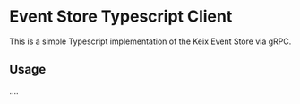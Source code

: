 # Event Store Typescript Client 
This is a simple Typescript implementation of the Keix Event Store via gRPC.

## Usage
....
